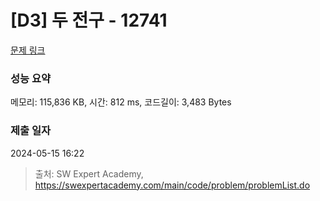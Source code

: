 # [D3] 두 전구 - 12741 

[문제 링크](https://swexpertacademy.com/main/code/problem/problemDetail.do?contestProbId=AXuUo_Tqs9kDFARa) 

### 성능 요약

메모리: 115,836 KB, 시간: 812 ms, 코드길이: 3,483 Bytes

### 제출 일자

2024-05-15 16:22



> 출처: SW Expert Academy, https://swexpertacademy.com/main/code/problem/problemList.do